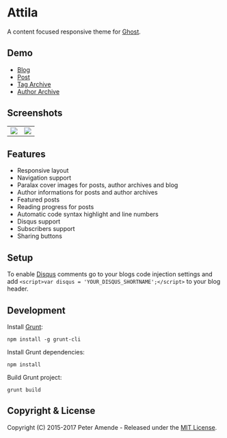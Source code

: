 # Attila

A content focused responsive theme for [Ghost](http://github.com/tryghost/ghost/).

## Demo

* [Blog](http://custom.zutrinken.com/)
* [Post](http://custom.zutrinken.com/demo/)
* [Tag Archive](http://custom.zutrinken.com/tag/general/)
* [Author Archive](http://custom.zutrinken.com/author/zutrinken/)

## Screenshots

<table>
<tr>
<td valign="top">
<img src="https://raw.githubusercontent.com/zutrinken/custom/master/src/screenshot-desktop.jpg" />
</td>
<td valign="top">
<img src="https://raw.githubusercontent.com/zutrinken/custom/master/src/screenshot-mobile.jpg" />
</td>
</tr>
</table>

## Features

* Responsive layout
* Navigation support
* Paralax cover images for posts, author archives and blog
* Author informations for posts and author archives
* Featured posts
* Reading progress for posts
* Automatic code syntax highlight and line numbers
* Disqus support
* Subscribers support
* Sharing buttons

## Setup

To enable [Disqus](https://disqus.com/) comments go to your blogs code injection settings and add `<script>var disqus = 'YOUR_DISQUS_SHORTNAME';</script>` to your blog header.

## Development

Install [Grunt](http://gruntjs.com/getting-started/):

	npm install -g grunt-cli

Install Grunt dependencies:

	npm install

Build Grunt project:

	grunt build

## Copyright & License

Copyright (C) 2015-2017 Peter Amende - Released under the [MIT License](https://github.com/zutrinken/custom/blob/master/LICENSE).
